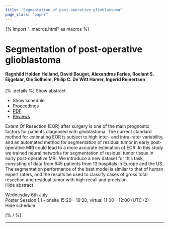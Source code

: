 ```yaml
---
title: "Segmentation of post-operative glioblastoma"
page_class: "paper"
---
```


{% import "_macros.html" as macros %}

# Segmentation of post-operative glioblastoma

#### Ragnhild Holden Helland, David Bouget, Alexandros Ferles, Roelant S. Eijgelaar, Ole Solheim, Philip C. De Witt Hamer, Ingerid Reinertsen

[% .details %]
<a class="toggle_visibility" data-selector=".abstract" data-level="3">Show abstract</a>
- <a class="toggle_visibility" data-selector=".schedule" data-level="3">Show schedule</a>
- <a href="">Proceedings</a>
- <a href="https://openreview.net/pdf?id=IlIx-gSpZEo">PDF</a>
- <a href="https://openreview.net/forum?id=IlIx-gSpZEo">Reviews</a>

<p>
    <span class="abstract">
        Extent Of Resection (EOR) after surgery is one of the main prognostic factors for patients diagnosed with glioblastoma. The current standard method for estimating EOR is subject to high inter- and intra-rater variability, and an automated method for segmentation of residual tumor in early post-operative MRI could lead to a more accurate estimation of EOR.  In this study we trained neural networks for segmentation of residual tumor tissue in early post-operative MRI. We introduce a new dataset for this task, consisting of data from 645 patients from 13 hospitals in Europe and the US. The segmentation performance of the best model is similar to that of human expert raters, and the results be used to classify cases of gross total resection and residual tumor with high recall and precision.
        <br>
        <span class="actions"><a class="toggle_visibility" data-level="2">Hide abstract</a></span>
    </span>
</p>

<p>
    <span class="schedule">
        Wednesday 6th July<br>Poster Session 1.1 - onsite 15:20 - 16:20, virtual 11:00 - 12:00 (UTC+2)
        <br>
        <span class="actions"><a class="toggle_visibility" data-level="2">Hide schedule</a></span>
    </span>
</p>

[% / %]


---
<!-- { macros.presentation('', '', 720, 450) } -->

